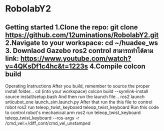 # RobolabY2
Getting started
1.Clone the repo:
  git clone https://github.com/12uminations/RobolabY2.git
2.Navigate to your workspace:
  cd ~/huadee_ws
3. Downlaod Gazebo ros2 control
  สามารถทำได้ตาม link: https://www.youtube.com/watch?v=4QKsDf1c4hc&t=1223s
4.Compile
  colcon build
------------------------------------------------------------
Operating Instructions
After you build, remember to source the proper install folder...
  cd (into your workspace)
  colcon build --symlink-install
  source install/setup.bash
And then run the launch file...
  ros2 launch articubot_one launch_sim.launch.py
After that run the this file to control robot
  ros2 run teleop_twist_keyboard teleop_twist_keyboard
Run this code to control robot's mechanical arm
  ros2 run teleop_twist_keyboard teleop_twist_keyboard --ros-args -r /cmd_vel:=/diff_cont/cmd_vel_unstamped
